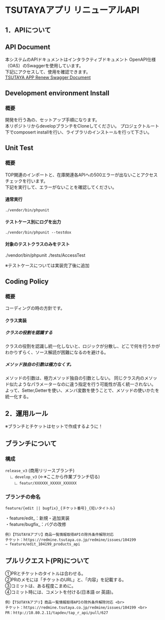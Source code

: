 # TSUTAYAアプリ リニューアルAPI

## 1．APIについて
## API Document

本システムのAPIドキュメントはインタラクティブドキュメント OpenAPI仕様（OAS）のSwaggerを使用しています。  
下記にアクセスして、使用を確認できます。  
[TSUTAYA APP Renew Swagger Document](https://dev.api.tsutaya-passport.tsite.jp/tapp/api/v1/docs/index.html)  

## Development environment Install
### 概要
開発を行う為の、セットアップ手順になります。<br>
本リポジトリからdevelopブランチをCloneしてください。
プロジェクトルート下でcomposert installを行い、ライブラリのインストールを行って下さい。


## Unit Test
### 概要
TOP関連のインポートと、在庫関連各APIへの500エラーが出ないことアクセスチェックを行います。<br>
下記を実行して、エラーがないことを確認してください。

#### 通常実行
```./vendor/bin/phpunit```

#### テストケース別にログを出力
```./vendor/bin/phpunit --testdox```

#### 対象のテストクラスのみをテスト
./vendor/bin/phpunit ./tests/AccessTest

※テストケースについては実装完了後に追加<br>

## Coding Policy
### 概要
コーディングの時の方針です。<br>

#### クラス実装

##### クラスの役割を認識する
クラスの役割を認識し統一化しないと、ロジックが分散し、どこで何を行うかがわかりずらく、ソース解読が困難になるのを避ける。

##### メソッド独自の引数は極力なくす。
メソッドの引数は、極力メソッド独自の引数としない。
同じクラス内のメソッド似たようなパラメーターなのに違う指定を行う可能性が高く統一されない。<br>
よって、Setter,Getterを使い、メンバ変数を使うことで、メソッドの使いかたを統一化する。


## 2．運用ルール

※ブランチとチケットはセットで作成するように！

## ブランチについて
### 構成
`release_v3` (商用リリースブランチ) <br>
　∟ `develop_v3` (←※ここから作業ブランチ切る) <br>
 　　∟ `featur/XXXXXX_XXXXX_XXXXXX`

### ブランチの命名

```
feature/{edit || bugfix}_{チケット番号}_{短いタイトル}
```

・feature/edit_：新規・追加実装 <br>
・feature/bugfix_：バグの改修 <br>


```
例)【TSUTAYAアプリ】商品一覧情報取得APIの除外条件解除対応
チケット：https://redmine.tsutaya.co.jp/redmine/issues/104199
⇒ feature/edit_104199_products_api
```

## プルリクエスト(PR)について
①PRとチケットのタイトルは合わせる。 <br>
②PRのメモには「チケットのURL」と、「内容」を記載する。 <br>
③コミットは、ある程度こまめに。 <br>
④コミット時には、コメントを付ける(日本語 or 英語)。

```
例）【TSUTAYAアプリ】商品一覧情報取得APIの除外条件解除対応 <br>
チケット：https://redmine.tsutaya.co.jp/redmine/issues/104199 <br>
PR：http://10.80.2.11/tapdev/tap_r_api/pull/627
```

